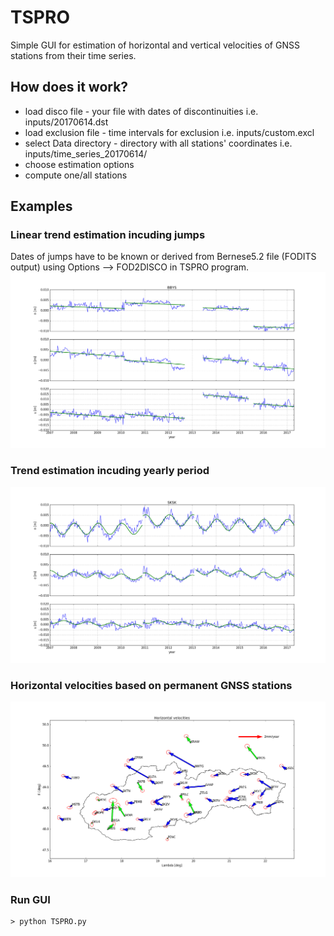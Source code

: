 # TSPRO
Simple GUI for estimation of horizontal and vertical velocities of GNSS stations
from their time series.

## How does it work?
* load disco file - your file with dates of discontinuities i.e. inputs/20170614.dst
* load exclusion file - time intervals for exclusion i.e. inputs/custom.excl
* select Data directory - directory with all stations' coordinates i.e. inputs/time_series_20170614/
* choose estimation options
* compute one/all stations

## Examples

### Linear trend estimation incuding jumps
Dates of jumps have to be known or derived from Bernese5.2 file (FODITS output) using Options --> FOD2DISCO 
in TSPRO program.
![alt text](docs/pics/bbys_fit.png)

### Trend estimation incuding yearly period
![alt text](docs/pics/sksk.png)

### Horizontal velocities based on permanent GNSS stations
![alt text](docs/pics/velos.png)

### Run GUI
```
> python TSPRO.py
```